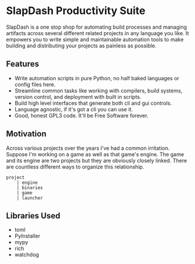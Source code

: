 # SlapDash Productivity Suite

SlapDash is a one stop shop for automating build processes and managing artifacts across several different related projects in any language you like. It empowers you to write simple and maintainable automation tools to make building and distributing your projects as painless as possible.

## Features 
- Write automation scripts in pure Python, no half baked languages or config files here.
- Streamline common tasks like working with compilers, build systems, version control, and deployment with built in scripts.
- Build high level interfaces that generate both cli and gui controls.
- Language agnostic, if it's got a cli you can use it.
- Good, honest GPL3 code. It'll be Free Software forever.

## Motivation
Across various projects over the years I've had a common irritation. Suppose I'm working on a game as well as that game's engine. The game and its engine are two projects but they are obviously closely linked. There are countless different ways to organize this relationship. 

```
project
    | engine
    | binaries
    | game
    | launcher
```

## Libraries Used
- toml
- PyInstaller
- mypy
- rich
- watchdog
